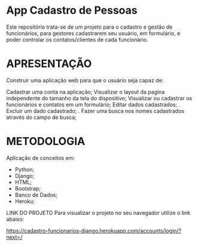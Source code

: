 # App Cadastro de Pessoas
Este repositório trata-se de um projeto para o cadastro e gestão de funcionários, para gestores cadastrarem seu usuário, em formulário, e poder controlar os contatos/clientes de cada funcionário.

# APRESENTAÇÃO
Construir uma aplicação web para que o usuário seja capaz de:

Cadastrar uma conta na aplicação;
Visualizar o layout da pagina independente do tamanho da tela do dispositivo;
Visualizar ou cadastrar os funcionários e contatos em um formulário;
Editar dados cadastrados; . Excluir um dado cadastrado; . Fazer uma busca nos nomes cadastrados através do campo de busca;

# METODOLOGIA
Aplicação de conceitos em:
- Python;
- Django;
- HTML;
- Bootstrap;
- Banco de Dados;
- Heroku;

LINK DO PROJETO
Para visualizar o projeto no seu navegador utilize o link abaixo:

https://cadastro-funcionarios-django.herokuapp.com/accounts/login/?next=/

